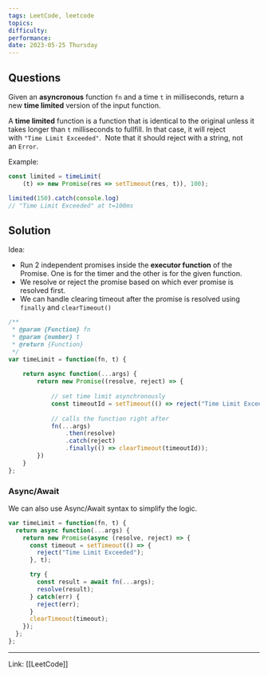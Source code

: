 ```yaml
---
tags: LeetCode, leetcode
topics: 
difficulty:
performance:
date: 2023-05-25 Thursday
---
```


## Questions

Given an **asyncronous** function `fn` and a time `t` in milliseconds, return a new **time limited** version of the input function.

A **time limited** function is a function that is identical to the original unless it takes longer than `t` milliseconds to fullfill. In that case, it will reject with `"Time Limit Exceeded"`.  Note that it should reject with a string, not an `Error`.

Example:

```javascript
const limited = timeLimit(
	(t) => new Promise(res => setTimeout(res, t)), 100);

limited(150).catch(console.log) 
// "Time Limit Exceeded" at t=100ms
```

## Solution

Idea:
- Run 2 independent promises inside the **executor function** of the Promise. One is for the timer and the other is for the given function.
- We resolve or reject the promise based on which ever promise is resolved first.
- We can handle clearing timeout after the promise is resolved using `finally` and `clearTimeout()`

```javascript
/**
 * @param {Function} fn
 * @param {number} t
 * @return {Function}
 */
var timeLimit = function(fn, t) {
	
    return async function(...args) {
        return new Promise((resolve, reject) => {
            
            // set time limit asynchronously
            const timeoutId = setTimeout(() => reject("Time Limit Exceeded"), t);
            
            // calls the function right after
            fn(...args)
                .then(resolve)
                .catch(reject)
                .finally(() => clearTimeout(timeoutId));
        })
    }
};
```

### Async/Await

We can also use Async/Await syntax to simplify the logic.

```javascript
var timeLimit = function(fn, t) {
  return async function(...args) {
    return new Promise(async (resolve, reject) => {
      const timeout = setTimeout(() => {
        reject("Time Limit Exceeded");
      }, t);

      try {
        const result = await fn(...args);
        resolve(result);
      } catch(err) {
        reject(err);
      }
      clearTimeout(timeout);
    });
  };
};
```

---
Link: [[LeetCode]]
